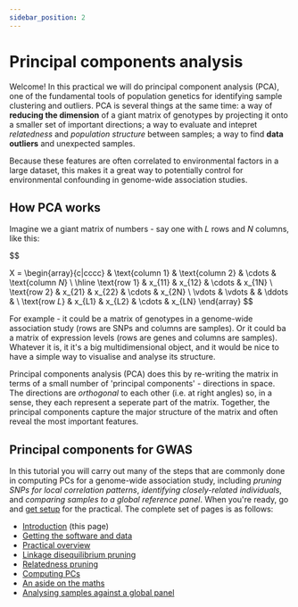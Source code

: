 ```yaml
---
sidebar_position: 2
---
```


# Principal components analysis

Welcome!  In this practical we will do principal component analysis (PCA), one of the fundamental tools of population
genetics for identifying sample clustering and outliers. PCA is several things at the same time: a way of **reducing the
dimension** of a giant matrix of genotypes by projecting it onto a smaller set of important directions; a way to
evaluate and intepret *relatedness* and *population structure* between samples; a way to find **data outliers** and
unexpected samples.  

Because these features are often correlated to environmental factors in a large dataset,  this makes it a great way to
potentially control for environmental confounding in genome-wide association studies.

## How PCA works

Imagine we a giant matrix of numbers - say one with $L$ rows and $N$ columns, like this:

$$

X = \begin{array}{c|cccc}
& \text{column 1} & \text{column 2} & \cdots & \text{column $N$} \\
\hline
\text{row $1$} & x_{11} & x_{12} & \cdots & x_{1N} \\
\text{row $2$} & x_{21} & x_{22} & \cdots & x_{2N} \\
\vdots & \vdots & & \ddots & \\
\text{row $L$} & x_{L1} & x_{L2} & \cdots & x_{LN}
\end{array}
$$

For example - it could be a matrix of genotypes in a genome-wide association study (rows are SNPs and columns are samples).  Or it could ba a matrix of expression levels (rows are genes and columns are samples).  Whatever it is, it it's a big multidimensional object, and it would be nice to have a simple way to visualise and analyse its structure.

Principal components analysis (PCA) does this by re-writing the matrix in terms of a small number of 'principal components' - directions in space. The directions are *orthogonal* to each other (i.e. at right angles) so, in a sense, they each represent a seperate part of the matrix.
Together, the principal components capture the major structure of the matrix and often reveal the most important features.



## Principal components for GWAS

In this tutorial you will carry out many of the steps that are commonly done in computing PCs for a genome-wide
association study, including *pruning SNPs for local correlation patterns*, *identifying closely-related individuals*,
and *comparing samples to a global reference panel*.  When you're ready, go and [get setup](./getting_setup.md) for the
practical.  The complete set of pages is as follows:

* [Introduction](README.md) (this page)
* [Getting the software and data](./getting_setup.md)
* [Practical overview](./overview.md)
* [Linkage disequilibrium pruning](./ld_pruning.md)
* [Relatedness pruning](./relatedness_pruning.md)
* [Computing PCs](./computing_PCs.md)
* [An aside on the maths](./the_maths.md)
* [Analysing samples against a global panel](./global_analysis.md)

